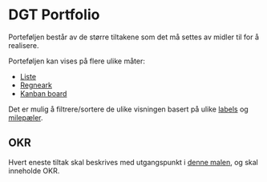 # DGT Portfolio

Porteføljen består av de større tiltakene som det må settes av midler til for å realisere.

Porteføljen kan vises på flere ulike måter:

- [Liste](https://github.com/Altinn/dig-portfolio/issues)
- [Regneark](https://github.com/orgs/Altinn/projects/2/)
- [Kanban board](https://github.com/orgs/Altinn/projects/2/views/5)

Det er mulig å filtrere/sortere de ulike visningen basert på ulike [labels](https://github.com/Altinn/dig-portfolio/labels) og [milepæler](https://github.com/Altinn/dig-portfolio/milestones?direction=asc&sort=due_date&state=open).

## OKR
Hvert eneste tiltak skal beskrives med utgangspunkt i [denne malen](https://github.com/Altinn/dig-portfolio/issues/new/choose), og skal inneholde OKR.
